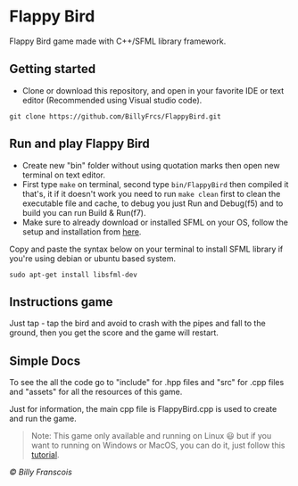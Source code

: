 # Flappy Bird

Flappy Bird game made with C++/SFML library framework.

## Getting started

- Clone or download this repository, and open in your favorite IDE or text editor (Recommended using Visual studio code).

```
git clone https://github.com/BillyFrcs/FlappyBird.git
```

## Run and play Flappy Bird

- Create new "bin" folder without using quotation marks then open new terminal on text editor.
- First type `make` on terminal, second type `bin/FlappyBird` then compiled it that's, it if it doesn't work you need to run `make clean` first to clean the executable file and cache, to debug you just Run and Debug(f5) and to build you can run Build & Run(f7).
- Make sure to already download or installed SFML on your OS, follow the setup and installation from [here](https://www.sfml-dev.org/tutorials/2.5/).

Copy and paste the syntax below on your terminal to install SFML library if you're using debian or ubuntu based system.

```
sudo apt-get install libsfml-dev
```

## Instructions game

Just tap - tap the bird and avoid to crash with the pipes and fall to the ground, then you get the score and the game will restart.

## Simple Docs

To see the all the code go to "include" for .hpp files and "src" for .cpp files and "assets" for all the resources of this game.

Just for information, the main cpp file is FlappyBird.cpp is used to create and run the game.

> Note: This game only available and running on Linux 😃 but if you want to running on Windows or MacOS, you can do it, just follow this [tutorial](https://www.sfml-dev.org/tutorials/2.5/).

<i>© Billy Franscois</i>
